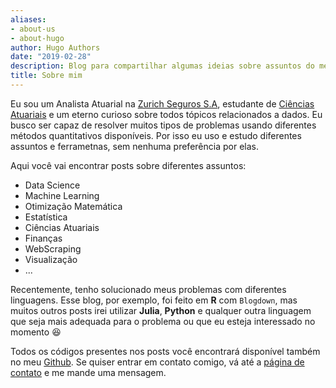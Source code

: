 ```yaml
---
aliases:
- about-us
- about-hugo
author: Hugo Authors
date: "2019-02-28"
description: Blog para compartilhar algumas ideias sobre assuntos do meu interesse
title: Sobre mim
---
```


Eu sou um Analista Atuarial na [Zurich Seguros S.A](https://www.zurich.com/), estudante de [Ciências Atuariais](https://www.beanactuary.org/) e um eterno curioso sobre todos tópicos relacionados a dados. Eu busco ser capaz de resolver muitos tipos de problemas usando diferentes métodos quantitativos disponíveis. Por isso eu uso e estudo diferentes assuntos e ferrametnas, sem nenhuma preferência por elas. 

Aqui você vai encontrar posts sobre diferentes assuntos:
* Data Science
* Machine Learning
* Otimização Matemática
* Estatística
* Ciências Atuariais
* Finanças
* WebScraping
* Visualização
* ...

Recentemente, tenho solucionado meus problemas com diferentes linguagens. Esse blog, por exemplo, foi feito em **R** com `Blogdown`, mas muitos outros posts irei utilizar **Julia**, **Python** e qualquer outra linguagem que seja mais adequada para o problema ou que eu esteja interessado no momento :satisfied:

Todos os códigos presentes nos posts você encontrará disponível também no meu [Github](https://github.com/AugustoCL). Se quiser entrar em contato comigo, vá até a [página de contato](../contact) e me mande uma mensagem.